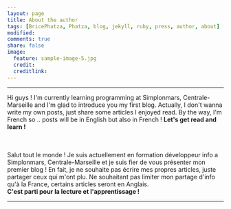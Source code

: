 ```yaml
---
layout: page
title: About the author
tags: [BricePhatza, Phatza, blog, jekyll, ruby, press, author, about]
modified:
comments: true
share: false
image:
  feature: sample-image-5.jpg
  credit: 
  creditlink: 
---
```

<hr>

Hi guys ! I'm currently learning programming at Simplonmars, Centrale-Marseille and I'm glad to introduce you my first blog. Actually, I don't wanna write my own posts, just share some articles I enjoyed read. By the way, I'm French so .. posts will be in English but also in French !
<strong>Let's get read and learn !</strong>

<br><br>
Salut tout le monde ! Je suis actuellement en formation développeur info a Simplonmars, Centrale-Marseille et je suis fier de vous présenter mon premier blog ! En fait, je ne souhaite pas écrire mes propres articles, juste partager ceux qui m'ont plu. Ne souhaitant pas limiter mon partage d'info qu'à la France, certains articles seront en Anglais. <br>
<strong>C'est parti pour la lecture et l'apprentissage !</strong>
<hr>